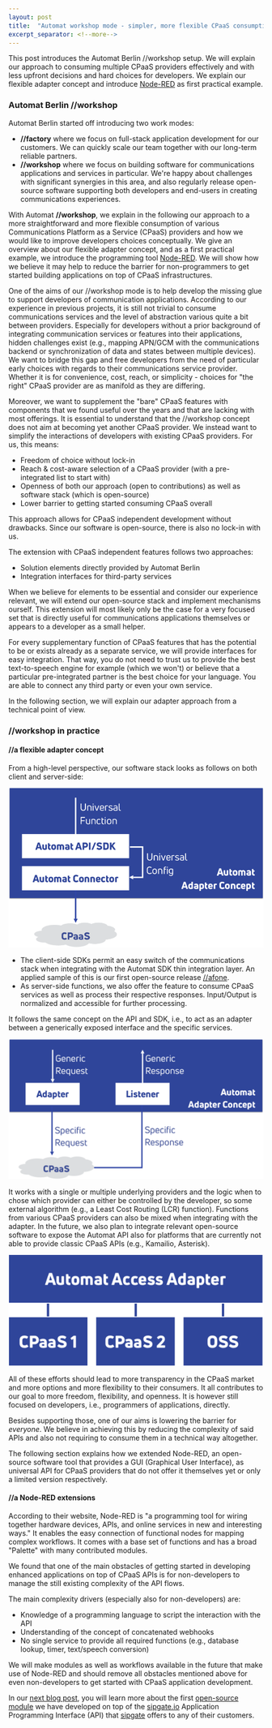 ```yaml
---
layout: post
title:  "Automat workshop mode - simpler, more flexible CPaaS consumption"
excerpt_separator: <!--more-->
---
```


This post introduces the Automat Berlin //workshop setup. We will explain our approach to consuming multiple CPaaS providers effectively and with less upfront decisions and hard choices for developers. We explain our flexible adapter concept and introduce [Node-RED](https://nodered.org) as first practical example. 

<!--more-->

### Automat Berlin //workshop

Automat Berlin started off introducing two work modes:
- **//factory** where we focus on full-stack application development for our customers. We can quickly scale our team together with our long-term reliable partners.
- **//workshop** where we focus on building software for communications applications and services in particular. We're happy about challenges with significant synergies in this area, and also regularly release open-source software supporting both developers and end-users in creating communications experiences.

With Automat **//workshop**, we explain in the following our approach to a more straightforward and more flexible consumption of various Communications Platform as a Service (CPaaS) providers and how we would like to improve developers choices conceptually. We give an overview about our flexible adapter concept, and as a first practical example, we introduce the programming tool [Node-RED](https://nodered.org). We will show how we believe it may help to reduce the barrier for non-programmers to get started building applications on top of CPaaS infrastructures.

One of the aims of our //workshop mode is to help develop the missing glue to support developers of communication applications. According to our experience in previous projects, it is still not trivial to consume communications services and the level of abstraction various quite a bit between providers. Especially for developers without a prior background of integrating communication services or features into their applications, hidden challenges exist (e.g., mapping APN/GCM with the communications backend or synchronization of data and states between multiple devices).
We want to bridge this gap and free developers from the need of particular early choices with regards to their communications service provider. Whether it is for convenience, cost, reach, or simplicity - choices for "the right" CPaaS provider are as manifold as they are differing.

Moreover, we want to supplement the "bare" CPaaS features with components that we found useful over the years and that are lacking with most offerings.
It is essential to understand that the //workshop concept does not aim at becoming yet another CPaaS provider. We instead want to simplify the interactions of developers with existing CPaaS providers.
For us, this means:

- Freedom of choice without lock-in
- Reach & cost-aware selection of a CPaaS provider (with a pre-integrated list to start with)
- Openness of both our approach (open to contributions) as well as software stack (which is open-source)
- Lower barrier to getting started consuming CPaaS overall

This approach allows for CPaaS independent development without drawbacks. Since our software is open-source, there is also no lock-in with us.

The extension with CPaaS independent features follows two approaches:

- Solution elements directly provided by Automat Berlin
- Integration interfaces for third-party services

When we believe for elements to be essential and consider our experience relevant, we will extend our open-source stack and implement mechanisms ourself. This extension will most likely only be the case for a very focused set that is directly useful for communications applications themselves or appears to a developer as a small helper.

For every supplementary function of CPaaS features that has the potential to be or exists already as a separate service, we will provide interfaces for easy integration. That way, you do not need to trust us to provide the best text-to-speech engine for example (which we won't) or believe that a particular pre-integrated partner is the best choice for your language. You are able to connect any third party or even your own service.

In the following section, we will explain our adapter approach from a technical point of view.


### //workshop in practice

#### //a flexible adapter concept

From a high-level perspective, our software stack looks as follows on both client and server-side:

![Automat Berlin Client/Server Stack Approach](/images/workshop-concept.svg "Automat Berlin Client/Server Stack Approach")

- The client-side SDKs permit an easy switch of the communications stack when integrating with the Automat SDK thin integration layer. An applied sample of this is our first open-source release [//afone](https://automat.berlin/2019/07/11/afone-ios/).
- As server-side functions, we also offer the feature to consume CPaaS services as well as process their respective responses. Input/Output is normalized and accessible for further processing.

It follows the same concept on the API and SDK, i.e., to act as an adapter between a generically exposed interface and the specific services.

![Automat Berlin Adapter](/images/workshop-conversion.svg "Automat Berlin Adapter")

It works with a single or multiple underlying providers and the logic when to chose which provider can either be controlled by the developer, so some external algorithm (e.g., a Least Cost Routing (LCR) function). Functions from various CPaaS providers can also be mixed when integrating with the adapter. In the future, we also plan to integrate relevant open-source software to expose the Automat API also for platforms that are currently not able to provide classic CPaaS APIs (e.g., Kamailio, Asterisk).

![CPaaS Aggregation](/images/workshop-adapter.svg "CPaaS Aggregation")

All of these efforts should lead to more transparency in the CPaaS market and more options and more flexibility to their consumers. It all contributes to our goal to more freedom, flexibility, and openness. It is however still focused on developers, i.e., programmers of applications, directly.

Besides supporting those, one of our aims is lowering the barrier for *everyone*. We believe in achieving this by reducing the complexity of said APIs and also not requiring to consume them in a technical way altogether.

The following section explains how we extended Node-RED, an open-source software tool that provides a GUI (Graphical User Interface), as universal API for CPaaS providers that do not offer it themselves yet or only a limited version respectively.

#### //a Node-RED extensions

According to their website, Node-RED is "a programming tool for wiring together hardware devices, APIs, and online services in new and interesting ways." It enables the easy connection of functional nodes for mapping complex workflows. It comes with a base set of functions and has a broad "Palette" with many contributed modules.

We found that one of the main obstacles of getting started in developing enhanced applications on top of CPaaS APIs is for non-developers to manage the still existing complexity of the API flows.

The main complexity drivers (especially also for non-developers) are:
- Knowledge of a programming language to script the interaction with the API
- Understanding of the concept of concatenated webhooks
- No single service to provide all required functions (e.g., database lookup, timer, text/speech conversion)

We will make modules as well as workflows available in the future that make use of Node-RED and should remove all obstacles mentioned above for even non-developers to get started with CPaaS application development.

In our [next blog post](https://automat.berlin/2019/08/14/automat-nodered-sipgate-io), you will learn more about the first [open-source module](https://github.com/automat-berlin/node-red-contrib-sipgate) we have developed on top of the [sipgate.io](https://www.sipgate.io) Application Programming Interface (API) that [sipgate](https://www.sipgate.de/wir-sind-sipgate) offers to any of their customers.
